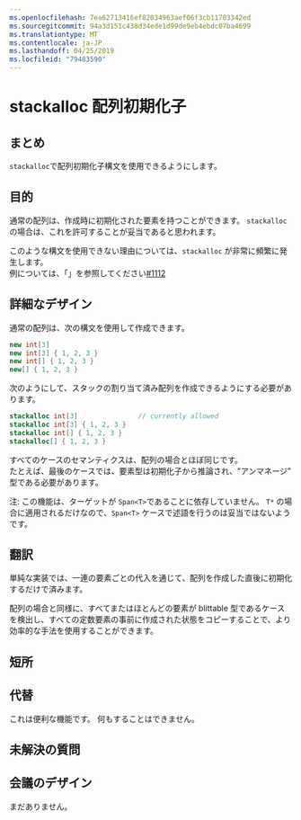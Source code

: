 ```yaml
---
ms.openlocfilehash: 7ea62713416ef82034963aef06f3cb11703342ed
ms.sourcegitcommit: 94a3d151c438d34ede1d99de9eb4ebdc07ba4699
ms.translationtype: MT
ms.contentlocale: ja-JP
ms.lasthandoff: 04/25/2019
ms.locfileid: "79483590"
---
```

# <a name="stackalloc-array-initializers"></a>stackalloc 配列初期化子

## <a name="summary"></a>まとめ
[summary]: #summary

`stackalloc`で配列初期化子構文を使用できるようにします。

## <a name="motivation"></a>目的
[motivation]: #motivation

通常の配列は、作成時に初期化された要素を持つことができます。 `stackalloc` の場合は、これを許可することが妥当であると思われます。

このような構文を使用できない理由については、`stackalloc` が非常に頻繁に発生します。  
例については、「」を参照してください[#1112](https://github.com/dotnet/csharplang/issues/1112)

## <a name="detailed-design"></a>詳細なデザイン

通常の配列は、次の構文を使用して作成できます。

```csharp
new int[3]
new int[3] { 1, 2, 3 }
new int[] { 1, 2, 3 }
new[] { 1, 2, 3 }
```

次のようにして、スタックの割り当て済み配列を作成できるようにする必要があります。  

```csharp
stackalloc int[3]               // currently allowed
stackalloc int[3] { 1, 2, 3 }
stackalloc int[] { 1, 2, 3 }
stackalloc[] { 1, 2, 3 }
```

すべてのケースのセマンティクスは、配列の場合とほぼ同じです。  
たとえば、最後のケースでは、要素型は初期化子から推論され、"アンマネージ" 型である必要があります。

注: この機能は、ターゲットが `Span<T>`であることに依存していません。 `T*` の場合に適用されるだけなので、`Span<T>` ケースで述語を行うのは妥当ではないようです。  

## <a name="translation"></a>翻訳

単純な実装では、一連の要素ごとの代入を通じて、配列を作成した直後に初期化するだけで済みます。  

配列の場合と同様に、すべてまたはほとんどの要素が blittable 型であるケースを検出し、すべての定数要素の事前に作成された状態をコピーすることで、より効率的な手法を使用することができます。 

## <a name="drawbacks"></a>短所
[drawbacks]: #drawbacks

## <a name="alternatives"></a>代替
[alternatives]: #alternatives

これは便利な機能です。 何もすることはできません。

## <a name="unresolved-questions"></a>未解決の質問
[unresolved]: #unresolved-questions

## <a name="design-meetings"></a>会議のデザイン

まだありません。 
